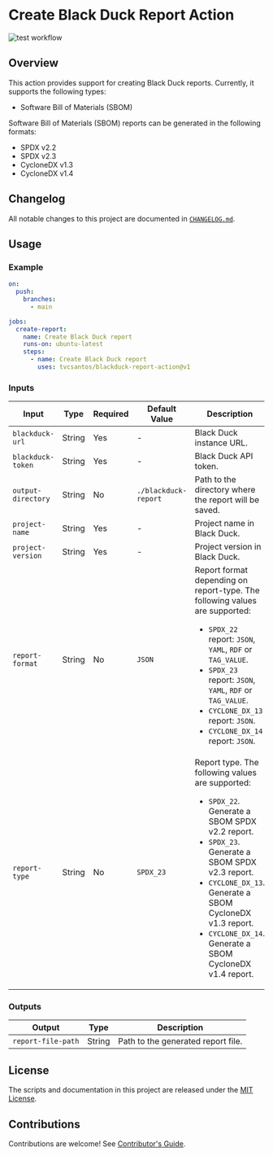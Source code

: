 [test-badge]: https://github.com/tvcsantos/blackduck-report-action/actions/workflows/test.yml/badge.svg

# Create Black Duck Report Action

![test workflow][test-badge]

## Overview

This action provides support for creating Black Duck reports. Currently, it supports the following types:

- Software Bill of Materials (SBOM)

Software Bill of Materials (SBOM) reports can be generated in the following formats:
- SPDX v2.2
- SPDX v2.3
- CycloneDX v1.3
- CycloneDX v1.4

## Changelog

All notable changes to this project are documented in [`CHANGELOG.md`](CHANGELOG.md).

## Usage

### Example

```yaml
on:
  push:
    branches:
      - main

jobs:
  create-report:
    name: Create Black Duck report 
    runs-on: ubuntu-latest
    steps:
      - name: Create Black Duck report
        uses: tvcsantos/blackduck-report-action@v1
```

### Inputs

| Input              | Type   | Required | Default Value        | Description                                                                                                                                                                                                                                                                                          |
|--------------------|--------|----------|----------------------|------------------------------------------------------------------------------------------------------------------------------------------------------------------------------------------------------------------------------------------------------------------------------------------------------|
| `blackduck-url`    | String | Yes      | -                    | Black Duck instance URL.                                                                                                                                                                                                                                                                             |
| `blackduck-token`  | String | Yes      | -                    | Black Duck API token.                                                                                                                                                                                                                                                                                |
| `output-directory` | String | No       | `./blackduck-report` | Path to the directory where the report will be saved.                                                                                                                                                                                                                                                |
| `project-name`     | String | Yes      | -                    | Project name in Black Duck.                                                                                                                                                                                                                                                                          |
| `project-version`  | String | Yes      | -                    | Project version in Black Duck.                                                                                                                                                                                                                                                                       |
| `report-format`    | String | No       | `JSON`               | Report format depending on report-type. The following values are supported:<ul><li>`SPDX_22` report: `JSON`, `YAML`, `RDF` or `TAG_VALUE`.</li><li>`SPDX_23` report: `JSON`, `YAML`, `RDF` or `TAG_VALUE`.</li><li>`CYCLONE_DX_13` report: `JSON`.</li><li>`CYCLONE_DX_14` report: `JSON`.</li></ul> |
| `report-type`      | String | No       | `SPDX_23`            | Report type. The following values are supported:<ul><li>`SPDX_22`. Generate a SBOM SPDX v2.2 report.</li><li>`SPDX_23`. Generate a SBOM SPDX v2.3 report.</li><li>`CYCLONE_DX_13`. Generate a SBOM CycloneDX v1.3 report.</li><li>`CYCLONE_DX_14`. Generate a SBOM CycloneDX v1.4 report.</li></ul>  |

### Outputs

| Output             | Type   | Description                        |
|--------------------|--------|------------------------------------|
| `report-file-path` | String | Path to the generated report file. |

## License

The scripts and documentation in this project are released under the [MIT License](LICENSE.md).

## Contributions

Contributions are welcome! See [Contributor's Guide](CONTRIBUTING.md).
